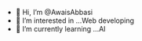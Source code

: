 - 👋 Hi, I’m @AwaisAbbasi
- 👀 I’m interested in ...Web developing
- 🌱 I’m currently learning ...AI


<!---
AwaisAbbasi01/AwaisAbbasi01 is a ✨ special ✨ repository because its `README.md` (this file) appears on your GitHub profile.
You can click the Preview link to take a look at your changes.
--->
